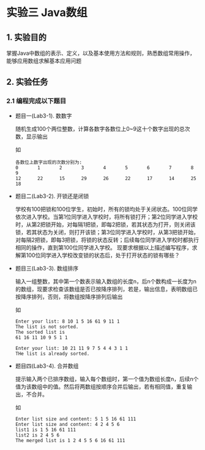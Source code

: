# 实验三 Java数组

## 1. 实验目的

掌握Java中数组的表示、定义，以及基本使用方法和规则，熟悉数组常用操作，能够应用数组求解基本应用问题

## 2. 实验任务

### 2.1 编程完成以下题目

* 题目一(Lab3-1). 数数字
  
  随机生成100个两位整数，计算各数字各数位上0~9这十个数字出现的总次数，显示输出

  如

  ```shell
  各数位上数字出现的次数分别为:
  0       1       2       3       4       5       6       7       8       9
  12      22      15      29      26      22      17      14      25      18
  ```

* 题目二(Lab3-2). 开锁还是闭锁

  学校有100把锁和100位学生，初始时，所有的锁均处于关闭状态。100位同学依次进入学校。当第1位同学进入学校时，将所有锁打开；第2位同学进入学校时，从第2把锁开始，对每隔1把锁，即每2把锁，若其状态为打开，则关闭该锁，若其状态为关闭，则打开该锁；第3位同学进入学校时，从第3把锁开始，对每隔2把锁，即每3把锁，将锁的状态反转；后续每位同学进入学校时都执行相同的操作，直到第100位同学进入学校。 现要求根据以上描述编写程序，求解第100位同学进入学校改变锁的状态后，处于打开状态的锁有哪些？

* 题目三(Lab3-3). 数组排序
  
  输入一组整数，其中第一个数表示输入数组的长度n，后n个数构成一长度为n的数组，现要求检查该数组是否已按降序排列，若是，输出信息，表明数组已按降序排列，否则，将数组按降序排列后输出

  如

  ```shell
  Enter your list: 8 10 1 5 16 61 9 11 1
  The list is not sorted.
  The sorted list is 
  61 16 11 10 9 5 1 1
  ```

  ```shell
  Enter your list: 10 21 11 9 7 5 4 4 3 1 1
  THe list is already sorted.
  ```

* 题目四(Lab3-4). 合并数组
  
  提示输入两个已排序数组，输入每个数组时，第一个值为数组长度n，后续n个值为该数组中的值。然后将两数组按顺序合并后输出，若有相同值，重复输出，不合并。

  如

  ```shell
  Enter list size and content: 5 1 5 16 61 111
  Enter list size and content: 4 2 4 5 6
  list1 is 1 5 16 61 111
  list2 is 2 4 5 6
  The merged list is 1 2 4 5 5 6 16 61 111
  ```